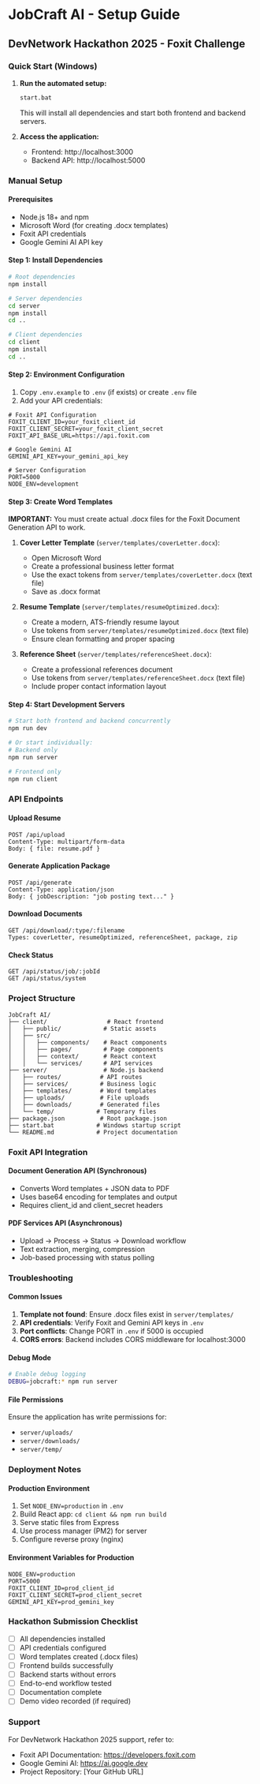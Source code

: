 # JobCraft AI - Setup Guide
## DevNetwork Hackathon 2025 - Foxit Challenge

### Quick Start (Windows)
1. **Run the automated setup:**
   ```bash
   start.bat
   ```
   This will install all dependencies and start both frontend and backend servers.

2. **Access the application:**
   - Frontend: http://localhost:3000
   - Backend API: http://localhost:5000

### Manual Setup

#### Prerequisites
- Node.js 18+ and npm
- Microsoft Word (for creating .docx templates)
- Foxit API credentials
- Google Gemini AI API key

#### Step 1: Install Dependencies
```bash
# Root dependencies
npm install

# Server dependencies
cd server
npm install
cd ..

# Client dependencies
cd client
npm install
cd ..
```

#### Step 2: Environment Configuration
1. Copy `.env.example` to `.env` (if exists) or create `.env` file
2. Add your API credentials:
```env
# Foxit API Configuration
FOXIT_CLIENT_ID=your_foxit_client_id
FOXIT_CLIENT_SECRET=your_foxit_client_secret
FOXIT_API_BASE_URL=https://api.foxit.com

# Google Gemini AI
GEMINI_API_KEY=your_gemini_api_key

# Server Configuration
PORT=5000
NODE_ENV=development
```

#### Step 3: Create Word Templates
**IMPORTANT:** You must create actual .docx files for the Foxit Document Generation API to work.

1. **Cover Letter Template** (`server/templates/coverLetter.docx`):
   - Open Microsoft Word
   - Create a professional business letter format
   - Use the exact tokens from `server/templates/coverLetter.docx` (text file)
   - Save as .docx format

2. **Resume Template** (`server/templates/resumeOptimized.docx`):
   - Create a modern, ATS-friendly resume layout
   - Use tokens from `server/templates/resumeOptimized.docx` (text file)
   - Ensure clean formatting and proper spacing

3. **Reference Sheet** (`server/templates/referenceSheet.docx`):
   - Create a professional references document
   - Use tokens from `server/templates/referenceSheet.docx` (text file)
   - Include proper contact information layout

#### Step 4: Start Development Servers
```bash
# Start both frontend and backend concurrently
npm run dev

# Or start individually:
# Backend only
npm run server

# Frontend only
npm run client
```

### API Endpoints

#### Upload Resume
```
POST /api/upload
Content-Type: multipart/form-data
Body: { file: resume.pdf }
```

#### Generate Application Package
```
POST /api/generate
Content-Type: application/json
Body: { jobDescription: "job posting text..." }
```

#### Download Documents
```
GET /api/download/:type/:filename
Types: coverLetter, resumeOptimized, referenceSheet, package, zip
```

#### Check Status
```
GET /api/status/job/:jobId
GET /api/status/system
```

### Project Structure
```
JobCraft AI/
├── client/                 # React frontend
│   ├── public/            # Static assets
│   ├── src/
│   │   ├── components/    # React components
│   │   ├── pages/         # Page components
│   │   ├── context/       # React context
│   │   └── services/      # API services
├── server/                # Node.js backend
│   ├── routes/           # API routes
│   ├── services/         # Business logic
│   ├── templates/        # Word templates
│   ├── uploads/          # File uploads
│   ├── downloads/        # Generated files
│   └── temp/            # Temporary files
├── package.json          # Root package.json
├── start.bat            # Windows startup script
└── README.md            # Project documentation
```

### Foxit API Integration

#### Document Generation API (Synchronous)
- Converts Word templates + JSON data to PDF
- Uses base64 encoding for templates and output
- Requires client_id and client_secret headers

#### PDF Services API (Asynchronous)
- Upload → Process → Status → Download workflow
- Text extraction, merging, compression
- Job-based processing with status polling

### Troubleshooting

#### Common Issues
1. **Template not found**: Ensure .docx files exist in `server/templates/`
2. **API credentials**: Verify Foxit and Gemini API keys in `.env`
3. **Port conflicts**: Change PORT in `.env` if 5000 is occupied
4. **CORS errors**: Backend includes CORS middleware for localhost:3000

#### Debug Mode
```bash
# Enable debug logging
DEBUG=jobcraft:* npm run server
```

#### File Permissions
Ensure the application has write permissions for:
- `server/uploads/`
- `server/downloads/`
- `server/temp/`

### Deployment Notes

#### Production Environment
1. Set `NODE_ENV=production` in `.env`
2. Build React app: `cd client && npm run build`
3. Serve static files from Express
4. Use process manager (PM2) for server
5. Configure reverse proxy (nginx)

#### Environment Variables for Production
```env
NODE_ENV=production
PORT=5000
FOXIT_CLIENT_ID=prod_client_id
FOXIT_CLIENT_SECRET=prod_client_secret
GEMINI_API_KEY=prod_gemini_key
```

### Hackathon Submission Checklist
- [ ] All dependencies installed
- [ ] API credentials configured
- [ ] Word templates created (.docx files)
- [ ] Frontend builds successfully
- [ ] Backend starts without errors
- [ ] End-to-end workflow tested
- [ ] Documentation complete
- [ ] Demo video recorded (if required)

### Support
For DevNetwork Hackathon 2025 support, refer to:
- Foxit API Documentation: https://developers.foxit.com
- Google Gemini AI: https://ai.google.dev
- Project Repository: [Your GitHub URL]
